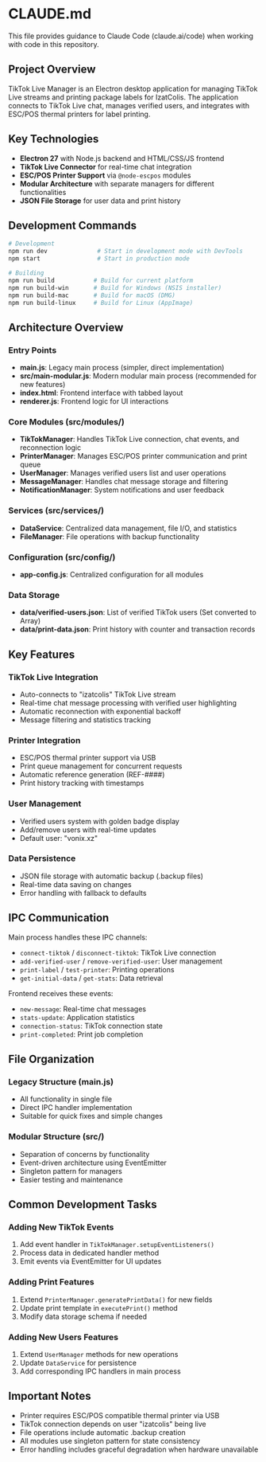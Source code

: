 # CLAUDE.md

This file provides guidance to Claude Code (claude.ai/code) when working with code in this repository.

## Project Overview

TikTok Live Manager is an Electron desktop application for managing TikTok Live streams and printing package labels for IzatColis. The application connects to TikTok Live chat, manages verified users, and integrates with ESC/POS thermal printers for label printing.

## Key Technologies

- **Electron 27** with Node.js backend and HTML/CSS/JS frontend
- **TikTok Live Connector** for real-time chat integration
- **ESC/POS Printer Support** via `@node-escpos` modules
- **Modular Architecture** with separate managers for different functionalities
- **JSON File Storage** for user data and print history

## Development Commands

```bash
# Development
npm run dev              # Start in development mode with DevTools
npm start                # Start in production mode

# Building
npm run build           # Build for current platform
npm run build-win       # Build for Windows (NSIS installer)
npm run build-mac       # Build for macOS (DMG)
npm run build-linux     # Build for Linux (AppImage)
```

## Architecture Overview

### Entry Points
- **main.js**: Legacy main process (simpler, direct implementation)
- **src/main-modular.js**: Modern modular main process (recommended for new features)
- **index.html**: Frontend interface with tabbed layout
- **renderer.js**: Frontend logic for UI interactions

### Core Modules (src/modules/)
- **TikTokManager**: Handles TikTok Live connection, chat events, and reconnection logic
- **PrinterManager**: Manages ESC/POS printer communication and print queue
- **UserManager**: Manages verified users list and user operations
- **MessageManager**: Handles chat message storage and filtering
- **NotificationManager**: System notifications and user feedback

### Services (src/services/)
- **DataService**: Centralized data management, file I/O, and statistics
- **FileManager**: File operations with backup functionality

### Configuration (src/config/)
- **app-config.js**: Centralized configuration for all modules

### Data Storage
- **data/verified-users.json**: List of verified TikTok users (Set converted to Array)
- **data/print-data.json**: Print history with counter and transaction records

## Key Features

### TikTok Live Integration
- Auto-connects to "izatcolis" TikTok Live stream
- Real-time chat message processing with verified user highlighting
- Automatic reconnection with exponential backoff
- Message filtering and statistics tracking

### Printer Integration
- ESC/POS thermal printer support via USB
- Print queue management for concurrent requests
- Automatic reference generation (REF-####)
- Print history tracking with timestamps

### User Management
- Verified users system with golden badge display
- Add/remove users with real-time updates
- Default user: "vonix.xz"

### Data Persistence
- JSON file storage with automatic backup (.backup files)
- Real-time data saving on changes
- Error handling with fallback to defaults

## IPC Communication

Main process handles these IPC channels:
- `connect-tiktok` / `disconnect-tiktok`: TikTok Live connection
- `add-verified-user` / `remove-verified-user`: User management
- `print-label` / `test-printer`: Printing operations
- `get-initial-data` / `get-stats`: Data retrieval

Frontend receives these events:
- `new-message`: Real-time chat messages
- `stats-update`: Application statistics
- `connection-status`: TikTok connection state
- `print-completed`: Print job completion

## File Organization

### Legacy Structure (main.js)
- All functionality in single file
- Direct IPC handler implementation
- Suitable for quick fixes and simple changes

### Modular Structure (src/)
- Separation of concerns by functionality
- Event-driven architecture using EventEmitter
- Singleton pattern for managers
- Easier testing and maintenance

## Common Development Tasks

### Adding New TikTok Events
1. Add event handler in `TikTokManager.setupEventListeners()`
2. Process data in dedicated handler method
3. Emit events via EventEmitter for UI updates

### Adding Print Features
1. Extend `PrinterManager.generatePrintData()` for new fields
2. Update print template in `executePrint()` method
3. Modify data storage schema if needed

### Adding New Users Features
1. Extend `UserManager` methods for new operations
2. Update `DataService` for persistence
3. Add corresponding IPC handlers in main process

## Important Notes

- Printer requires ESC/POS compatible thermal printer via USB
- TikTok connection depends on user "izatcolis" being live
- File operations include automatic .backup creation
- All modules use singleton pattern for state consistency
- Error handling includes graceful degradation when hardware unavailable